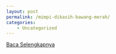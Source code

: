 ```yaml
---
layout: post
permalink: /mimpi-dikasih-bawang-merah/
categories:
    - Uncategorized
---
```


[Baca Selengkapnya](/05)